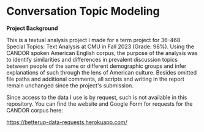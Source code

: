 # Conversation Topic Modeling

**Project Background**

This is a textual analysis project I made for a term project for 36-468 Special Topics: Text Analysis at CMU in Fall 2023 (Grade: 98%). Using the CANDOR spoken American English corpus, the purpose of the analysis was to identify similarities and differences in prevalent discussion topics between people of the same or different demographic groups and infer explanations of such through the lens of American culture. Besides omitted file paths and additional comments, all scripts and writing in the report remain unchanged since the project's submission.

Since access to the data I use is by request, such is not available in this repository. You can find the website and Google Form for requests for the CANDOR corpus here:

https://betterup-data-requests.herokuapp.com/
